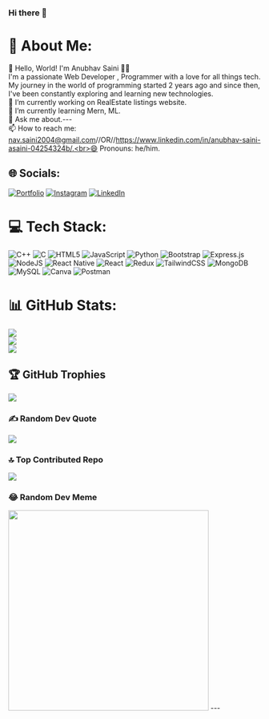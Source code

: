 ### Hi there 👋
<!--
**Asaini-AIML/Asaini-AIML** is a ✨ _special_ ✨ repository because its `README.md` (this file) appears on your GitHub profile.
Here are some ideas to get you started:
- 🔭 I’m currently working on ...
- 🌱 I’m currently learning ...
- 👯 I’m looking to collaborate on ...
- 🤔 I’m looking for help with ...
- 💬 Ask me about ...
- 📫 How to reach me: ...
- 😄 Pronouns: ...
- ⚡ Fun fact: ...
-->
# 💫 About Me:
👋 Hello, World! I'm Anubhav Saini 👨‍💻<br>I'm a passionate Web Developer , Programmer with a love for all things tech. My journey in the world of programming started 2 years ago and since then, I've been constantly exploring and learning new technologies.<br>🔭 I’m currently working on RealEstate listings website.<br>🌱 I’m currently learning Mern, ML.<br>💬 Ask me about.---<br>📫 How to reach me: nav.saini2004@gmail.com//OR//https://www.linkedin.com/in/anubhav-saini-asaini-04254324b/.<br>😄 Pronouns: he/him.<br>
## 🌐 Socials:
[![Portfolio](https://img.shields.io/badge/Portfolio-000000?logo=About.me&logoColor=white&style=for-the-badge)](https://anubhav-portfolio-nine.vercel.app/)
[![Instagram](https://img.shields.io/badge/Instagram-%23E4405F.svg?logo=Instagram&logoColor=white)](https://instagram.com/https://www.instagram.com/anubhavsaini_up11/) [![LinkedIn](https://img.shields.io/badge/LinkedIn-%230077B5.svg?logo=linkedin&logoColor=white)](https://linkedin.com/in/https://www.linkedin.com/in/anubhav-saini-asaini-04254324b/) 
# 💻 Tech Stack:
![C++](https://img.shields.io/badge/c++-%2300599C.svg?style=for-the-badge&logo=c%2B%2B&logoColor=white) ![C](https://img.shields.io/badge/c-%2300599C.svg?style=for-the-badge&logo=c&logoColor=white) ![HTML5](https://img.shields.io/badge/html5-%23E34F26.svg?style=for-the-badge&logo=html5&logoColor=white) ![JavaScript](https://img.shields.io/badge/javascript-%23323330.svg?style=for-the-badge&logo=javascript&logoColor=%23F7DF1E) ![Python](https://img.shields.io/badge/python-3670A0?style=for-the-badge&logo=python&logoColor=ffdd54) ![Bootstrap](https://img.shields.io/badge/bootstrap-%238511FA.svg?style=for-the-badge&logo=bootstrap&logoColor=white) ![Express.js](https://img.shields.io/badge/express.js-%23404d59.svg?style=for-the-badge&logo=express&logoColor=%2361DAFB) ![NodeJS](https://img.shields.io/badge/node.js-6DA55F?style=for-the-badge&logo=node.js&logoColor=white) ![React Native](https://img.shields.io/badge/react_native-%2320232a.svg?style=for-the-badge&logo=react&logoColor=%2361DAFB) ![React](https://img.shields.io/badge/react-%2320232a.svg?style=for-the-badge&logo=react&logoColor=%2361DAFB) ![Redux](https://img.shields.io/badge/redux-%23593d88.svg?style=for-the-badge&logo=redux&logoColor=white) ![TailwindCSS](https://img.shields.io/badge/tailwindcss-%2338B2AC.svg?style=for-the-badge&logo=tailwind-css&logoColor=white) ![MongoDB](https://img.shields.io/badge/MongoDB-%234ea94b.svg?style=for-the-badge&logo=mongodb&logoColor=white) ![MySQL](https://img.shields.io/badge/mysql-%2300000f.svg?style=for-the-badge&logo=mysql&logoColor=white) ![Canva](https://img.shields.io/badge/Canva-%2300C4CC.svg?style=for-the-badge&logo=Canva&logoColor=white) ![Postman](https://img.shields.io/badge/Postman-FF6C37?style=for-the-badge&logo=postman&logoColor=white)
# 📊 GitHub Stats:
![](https://github-readme-stats.vercel.app/api?username=Asaini-AIML&theme=tokyonight&hide_border=false&include_all_commits=true&count_private=true)<br/>
![](https://github-readme-streak-stats.herokuapp.com/?user=Asaini-AIML&theme=tokyonight&hide_border=false)<br/>
![](https://github-readme-stats.vercel.app/api/top-langs/?username=Asaini-AIML&theme=tokyonight&hide_border=false&include_all_commits=true&count_private=true&layout=compact)
## 🏆 GitHub Trophies
![](https://github-profile-trophy.vercel.app/?username=Asaini-AIML&theme=radical&no-frame=false&no-bg=true&margin-w=4)
### ✍️ Random Dev Quote
![](https://quotes-github-readme.vercel.app/api?type=vetical&theme=light)
### 🔝 Top Contributed Repo
![](https://github-contributor-stats.vercel.app/api?username=Asaini-AIML&limit=5&theme=tokyonight&combine_all_yearly_contributions=true)
### 😂 Random Dev Meme
<img src='https://randommeme-five.vercel.app/' style="height: 400px;"/>
---
<!--[![](https://visitcount.itsvg.in/api?id=Asaini-AIML&icon=1&color=1)](https://visitcount.itsvg.in)-->
<!-- Proudly created with GPRM ( https://gprm.itsvg.in ) -->
